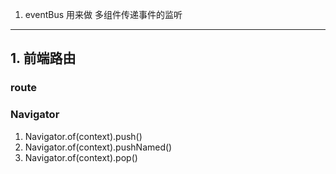 1. eventBus 用来做 多组件传递事件的监听



----

## 1. 前端路由

### route

### Navigator

1. Navigator.of(context).push()
2. Navigator.of(context).pushNamed()
3. Navigator.of(context).pop()